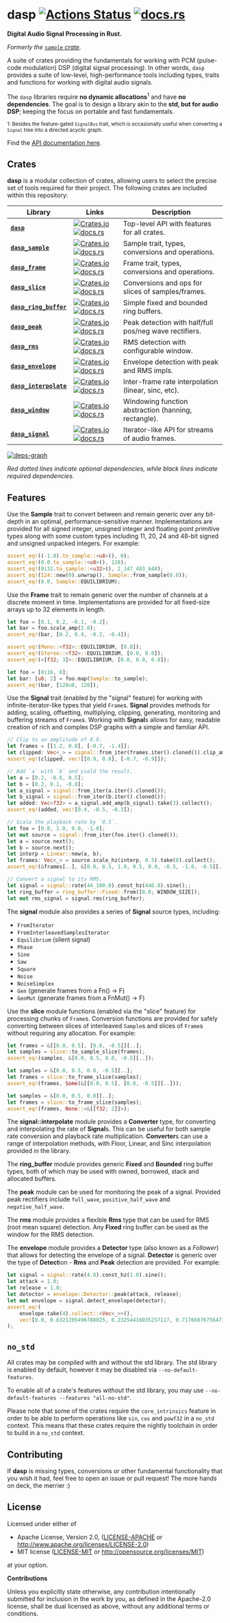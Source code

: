 # dasp [![Actions Status][dasp-actions-svg]][dasp-actions] [![docs.rs][dasp-docs-rs-svg]][dasp-docs-rs]

**Digital Audio Signal Processing in Rust.**

*Formerly the [`sample` crate](https://crates.io/crates/sample).*

A suite of crates providing the fundamentals for working with PCM (pulse-code
modulation) DSP (digital signal processing). In other words, `dasp` provides a
suite of low-level, high-performance tools including types, traits and functions
for working with digital audio signals.

The `dasp` libraries require **no dynamic allocations**<sup>1</sup> and have
**no dependencies**. The goal is to design a library akin to the **std, but for
audio DSP**; keeping the focus on portable and fast fundamentals.

<sup>1: Besides the feature-gated `SignalBus` trait, which is occasionally
useful when converting a `Signal` tree into a directed acyclic graph.</sup>

Find the [API documentation here][dasp-docs-rs].


## Crates

**dasp** is a modular collection of crates, allowing users to select the precise
set of tools required for their project. The following crates are included
within this repository:

| **Library** | **Links** | **Description** |
| --- | --- | --- |
| [**`dasp`**][dasp] | [![Crates.io][dasp-crates-io-svg]][dasp-crates-io] [![docs.rs][dasp-docs-rs-svg]][dasp-docs-rs] | Top-level API with features for all crates. |
| [**`dasp_sample`**][dasp_sample] | [![Crates.io][dasp_sample-crates-io-svg]][dasp_sample-crates-io] [![docs.rs][dasp_sample-docs-rs-svg]][dasp_sample-docs-rs] | Sample trait, types, conversions and operations. |
| [**`dasp_frame`**][dasp_frame] | [![Crates.io][dasp_frame-crates-io-svg]][dasp_frame-crates-io] [![docs.rs][dasp_frame-docs-rs-svg]][dasp_frame-docs-rs] | Frame trait, types, conversions and operations. |
| [**`dasp_slice`**][dasp_slice] | [![Crates.io][dasp_slice-crates-io-svg]][dasp_slice-crates-io] [![docs.rs][dasp_slice-docs-rs-svg]][dasp_slice-docs-rs] | Conversions and ops for slices of samples/frames. |
| [**`dasp_ring_buffer`**][dasp_ring_buffer] | [![Crates.io][dasp_ring_buffer-crates-io-svg]][dasp_ring_buffer-crates-io] [![docs.rs][dasp_ring_buffer-docs-rs-svg]][dasp_ring_buffer-docs-rs] | Simple fixed and bounded ring buffers. |
| [**`dasp_peak`**][dasp_peak] | [![Crates.io][dasp_peak-crates-io-svg]][dasp_peak-crates-io] [![docs.rs][dasp_peak-docs-rs-svg]][dasp_peak-docs-rs] | Peak detection with half/full pos/neg wave rectifiers. |
| [**`dasp_rms`**][dasp_rms] | [![Crates.io][dasp_rms-crates-io-svg]][dasp_rms-crates-io] [![docs.rs][dasp_rms-docs-rs-svg]][dasp_rms-docs-rs] | RMS detection with configurable window. |
| [**`dasp_envelope`**][dasp_envelope] | [![Crates.io][dasp_envelope-crates-io-svg]][dasp_envelope-crates-io] [![docs.rs][dasp_envelope-docs-rs-svg]][dasp_envelope-docs-rs] | Envelope detection with peak and RMS impls. |
| [**`dasp_interpolate`**][dasp_interpolate] | [![Crates.io][dasp_interpolate-crates-io-svg]][dasp_interpolate-crates-io] [![docs.rs][dasp_interpolate-docs-rs-svg]][dasp_interpolate-docs-rs] | Inter-frame rate interpolation (linear, sinc, etc). |
| [**`dasp_window`**][dasp_window] | [![Crates.io][dasp_window-crates-io-svg]][dasp_window-crates-io] [![docs.rs][dasp_window-docs-rs-svg]][dasp_window-docs-rs] | Windowing function abstraction (hanning, rectangle). |
| [**`dasp_signal`**][dasp_signal] | [![Crates.io][dasp_signal-crates-io-svg]][dasp_signal-crates-io] [![docs.rs][dasp_signal-docs-rs-svg]][dasp_signal-docs-rs] | Iterator-like API for streams of audio frames. |

[![deps-graph][deps-graph]][deps-graph]

*Red dotted lines indicate optional dependencies, while black lines indicate
required dependencies.*


## Features

Use the **Sample** trait to convert between and remain generic over any
bit-depth in an optimal, performance-sensitive manner. Implementations are
provided for all signed integer, unsigned integer and floating point primitive
types along with some custom types including 11, 20, 24 and 48-bit signed and
unsigned unpacked integers. For example:

```rust
assert_eq!((-1.0).to_sample::<u8>(), 0);
assert_eq!(0.0.to_sample::<u8>(), 128);
assert_eq!(0i32.to_sample::<u32>(), 2_147_483_648);
assert_eq!(I24::new(0).unwrap(), Sample::from_sample(0.0));
assert_eq!(0.0, Sample::EQUILIBRIUM);
```

Use the **Frame** trait to remain generic over the number of channels at a
discrete moment in time. Implementations are provided for all fixed-size arrays
up to 32 elements in length.

```rust
let foo = [0.1, 0.2, -0.1, -0.2];
let bar = foo.scale_amp(2.0);
assert_eq!(bar, [0.2, 0.4, -0.2, -0.4]);

assert_eq!(Mono::<f32>::EQUILIBRIUM, [0.0]);
assert_eq!(Stereo::<f32>::EQUILIBRIUM, [0.0, 0.0]);
assert_eq!(<[f32; 3]>::EQUILIBRIUM, [0.0, 0.0, 0.0]);

let foo = [0i16, 0];
let bar: [u8; 2] = foo.map(Sample::to_sample);
assert_eq!(bar, [128u8, 128]);
```

Use the **Signal** trait (enabled by the "signal" feature) for working with
infinite-iterator-like types that yield `Frame`s. **Signal** provides methods
for adding, scaling, offsetting, multiplying, clipping, generating, monitoring
and buffering streams of `Frame`s.  Working with **Signal**s allows for easy,
readable creation of rich and complex DSP graphs with a simple and familiar API.

```rust
// Clip to an amplitude of 0.9.
let frames = [[1.2, 0.8], [-0.7, -1.4]];
let clipped: Vec<_> = signal::from_iter(frames.iter().cloned()).clip_amp(0.9).take(2).collect();
assert_eq!(clipped, vec![[0.9, 0.8], [-0.7, -0.9]]);

// Add `a` with `b` and yield the result.
let a = [0.2, -0.6, 0.5];
let b = [0.2, 0.1, -0.8];
let a_signal = signal::from_iter(a.iter().cloned());
let b_signal = signal::from_iter(b.iter().cloned());
let added: Vec<f32> = a_signal.add_amp(b_signal).take(3).collect();
assert_eq!(added, vec![0.4, -0.5, -0.3]);

// Scale the playback rate by `0.5`.
let foo = [0.0, 1.0, 0.0, -1.0];
let mut source = signal::from_iter(foo.iter().cloned());
let a = source.next();
let b = source.next();
let interp = Linear::new(a, b);
let frames: Vec<_> = source.scale_hz(interp, 0.5).take(8).collect();
assert_eq!(&frames[..], &[0.0, 0.5, 1.0, 0.5, 0.0, -0.5, -1.0, -0.5][..]);

// Convert a signal to its RMS.
let signal = signal::rate(44_100.0).const_hz(440.0).sine();;
let ring_buffer = ring_buffer::Fixed::from([0.0; WINDOW_SIZE]);
let mut rms_signal = signal.rms(ring_buffer);
```

The **signal** module also provides a series of **Signal** source types,
including:

- `FromIterator`
- `FromInterleavedSamplesIterator`
- `Equilibrium` (silent signal)
- `Phase`
- `Sine`
- `Saw`
- `Square`
- `Noise`
- `NoiseSimplex`
- `Gen` (generate frames from a Fn() -> F)
- `GenMut` (generate frames from a FnMut() -> F)

Use the **slice** module functions (enabled via the "slice" feature) for
processing chunks of `Frame`s.  Conversion functions are provided for safely
converting between slices of interleaved `Sample`s and slices of `Frame`s
without requiring any allocation.  For example:

```rust
let frames = &[[0.0, 0.5], [0.0, -0.5]][..];
let samples = slice::to_sample_slice(frames);
assert_eq!(samples, &[0.0, 0.5, 0.0, -0.5][..]);

let samples = &[0.0, 0.5, 0.0, -0.5][..];
let frames = slice::to_frame_slice(samples);
assert_eq!(frames, Some(&[[0.0, 0.5], [0.0, -0.5]][..]));

let samples = &[0.0, 0.5, 0.0][..];
let frames = slice::to_frame_slice(samples);
assert_eq!(frames, None::<&[[f32; 2]]>);
```

The **signal::interpolate** module provides a **Converter** type, for converting
and interpolating the rate of **Signal**s. This can be useful for both sample
rate conversion and playback rate multiplication. **Converter**s can use a range
of interpolation methods, with Floor, Linear, and Sinc interpolation provided in
the library.

The **ring_buffer** module provides generic **Fixed** and **Bounded** ring
buffer types, both of which may be used with owned, borrowed, stack and
allocated buffers.

The **peak** module can be used for monitoring the peak of a signal. Provided
peak rectifiers include `full_wave`, `positive_half_wave` and
`negative_half_wave`.

The **rms** module provides a flexible **Rms** type that can be used for RMS
(root mean square) detection. Any **Fixed** ring buffer can be used as the
window for the RMS detection.

The **envelope** module provides a **Detector** type (also known as a
*Follower*) that allows for detecting the envelope of a signal. **Detector** is
generic over the type of **Detect**ion - **Rms** and **Peak** detection are
provided. For example:

```rust
let signal = signal::rate(4.0).const_hz(1.0).sine();
let attack = 1.0;
let release = 1.0;
let detector = envelope::Detector::peak(attack, release);
let mut envelope = signal.detect_envelope(detector);
assert_eq!(
    envelope.take(4).collect::<Vec<_>>(),
    vec![0.0, 0.6321205496788025, 0.23254416035257117, 0.7176687675647109]
);
```


## `no_std`

All crates may be compiled with and without the std library. The std library is
enabled by default, however it may be disabled via `--no-default-features`.

To enable all of a crate's features *without* the std library, you may use
`--no-default-features --features "all-no-std"`.

Please note that some of the crates require the `core_intrinsics` feature in
order to be able to perform operations like `sin`, `cos` and `powf32` in a
`no_std` context. This means that these crates require the nightly toolchain in
order to build in a `no_std` context.


## Contributing

If **dasp** is missing types, conversions or other fundamental functionality
that you wish it had, feel free to open an issue or pull request! The more
hands on deck, the merrier :)


## License

Licensed under either of

 * Apache License, Version 2.0, ([LICENSE-APACHE](LICENSE-APACHE) or http://www.apache.org/licenses/LICENSE-2.0)
 * MIT license ([LICENSE-MIT](LICENSE-MIT) or http://opensource.org/licenses/MIT)

at your option.

**Contributions**

Unless you explicitly state otherwise, any contribution intentionally submitted
for inclusion in the work by you, as defined in the Apache-2.0 license, shall be
dual licensed as above, without any additional terms or conditions.


[dasp-actions]: https://github.com/nannou-org/dasp/actions
[dasp-actions-svg]: https://github.com/rustaudio/dasp/workflows/dasp/badge.svg
[deps-graph]: ./assets/deps-graph.png
[dasp]: ./dasp
[dasp-crates-io]: https://crates.io/crates/dasp
[dasp-crates-io-svg]: https://img.shields.io/crates/v/dasp.svg
[dasp-docs-rs]: https://docs.rs/dasp/
[dasp-docs-rs-svg]: https://docs.rs/dasp/badge.svg
[dasp_envelope]: ./dasp_envelope
[dasp_envelope-crates-io]: https://crates.io/crates/dasp_envelope
[dasp_envelope-crates-io-svg]: https://img.shields.io/crates/v/dasp_envelope.svg
[dasp_envelope-docs-rs]: https://docs.rs/dasp_envelope/
[dasp_envelope-docs-rs-svg]: https://docs.rs/dasp_envelope/badge.svg
[dasp_frame]: ./dasp_frame
[dasp_frame-crates-io]: https://crates.io/crates/dasp_frame
[dasp_frame-crates-io-svg]: https://img.shields.io/crates/v/dasp_frame.svg
[dasp_frame-docs-rs]: https://docs.rs/dasp_frame/
[dasp_frame-docs-rs-svg]: https://docs.rs/dasp_frame/badge.svg
[dasp_interpolate]: ./dasp_interpolate
[dasp_interpolate-crates-io]: https://crates.io/crates/dasp_interpolate
[dasp_interpolate-crates-io-svg]: https://img.shields.io/crates/v/dasp_interpolate.svg
[dasp_interpolate-docs-rs]: https://docs.rs/dasp_interpolate/
[dasp_interpolate-docs-rs-svg]: https://docs.rs/dasp_interpolate/badge.svg
[dasp_peak]: ./dasp_peak
[dasp_peak-crates-io]: https://crates.io/crates/dasp_peak
[dasp_peak-crates-io-svg]: https://img.shields.io/crates/v/dasp_peak.svg
[dasp_peak-docs-rs]: https://docs.rs/dasp_peak/
[dasp_peak-docs-rs-svg]: https://docs.rs/dasp_peak/badge.svg
[dasp_ring_buffer]: ./dasp_ring_buffer
[dasp_ring_buffer-crates-io]: https://crates.io/crates/dasp_ring_buffer
[dasp_ring_buffer-crates-io-svg]: https://img.shields.io/crates/v/dasp_ring_buffer.svg
[dasp_ring_buffer-docs-rs]: https://docs.rs/dasp_ring_buffer/
[dasp_ring_buffer-docs-rs-svg]: https://docs.rs/dasp_ring_buffer/badge.svg
[dasp_rms]: ./dasp_rms
[dasp_rms-crates-io]: https://crates.io/crates/dasp_rms
[dasp_rms-crates-io-svg]: https://img.shields.io/crates/v/dasp_rms.svg
[dasp_rms-docs-rs]: https://docs.rs/dasp_rms/
[dasp_rms-docs-rs-svg]: https://docs.rs/dasp_rms/badge.svg
[dasp_sample]: ./dasp_sample
[dasp_sample-crates-io]: https://crates.io/crates/dasp_sample
[dasp_sample-crates-io-svg]: https://img.shields.io/crates/v/dasp_sample.svg
[dasp_sample-docs-rs]: https://docs.rs/dasp_sample/
[dasp_sample-docs-rs-svg]: https://docs.rs/dasp_sample/badge.svg
[dasp_signal]: ./dasp_signal
[dasp_signal-crates-io]: https://crates.io/crates/dasp_signal
[dasp_signal-crates-io-svg]: https://img.shields.io/crates/v/dasp_signal.svg
[dasp_signal-docs-rs]: https://docs.rs/dasp_signal/
[dasp_signal-docs-rs-svg]: https://docs.rs/dasp_signal/badge.svg
[dasp_slice]: ./dasp_slice
[dasp_slice-crates-io]: https://crates.io/crates/dasp_slice
[dasp_slice-crates-io-svg]: https://img.shields.io/crates/v/dasp_slice.svg
[dasp_slice-docs-rs]: https://docs.rs/dasp_slice/
[dasp_slice-docs-rs-svg]: https://docs.rs/dasp_slice/badge.svg
[dasp_window]: ./dasp_window
[dasp_window-crates-io]: https://crates.io/crates/dasp_window
[dasp_window-crates-io-svg]: https://img.shields.io/crates/v/dasp_window.svg
[dasp_window-docs-rs]: https://docs.rs/dasp_window/
[dasp_window-docs-rs-svg]: https://docs.rs/dasp_window/badge.svg
